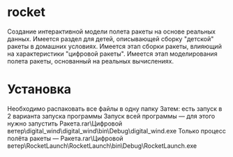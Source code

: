 # rocket
Создание интерактивной модели полета ракеты на основе реальных данных. Имеется раздел для детей, описывающей сборку "детской" ракеты в домашних условиях. Имеется этап сборки ракеты, влияющий на характеристики "цифровой ракеты". Имеется этап моделирования полета ракеты, основанный на реальных вычислениях.

# Установка
Необходимо распаковать все файлы в одну папку
Затем: есть запуск в 2 варианта запуска программы
	Запуск всей программы — для этого нужно запустить Ракета.rar\Цифровой ветер\digital_wind\digital_wind\bin\Debug\digital_wind.exe
	Только процесс полёта ракеты — Ракета.rar\Цифровой ветер\RocketLaunch\RocketLaunch\bin\Debug\RocketLaunch.exe
